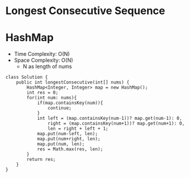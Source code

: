 # Longest Consecutive Sequence

# HashMap

- Time Complexity: O(N)
- Space Complexity: O(N)
  - N as length of nums

```
class Solution {
    public int longestConsecutive(int[] nums) {
        HashMap<Integer, Integer> map = new HashMap();
        int res = 0;
        for(int num: nums){
            if(map.containsKey(num)){
                continue;
            }
            int left = (map.containsKey(num-1))? map.get(num-1): 0,
                right = (map.containsKey(num+1))? map.get(num+1): 0,
                len = right + left + 1;
            map.put(num-left, len);
            map.put(num+right, len);
            map.put(num, len);
            res = Math.max(res, len);
        }
        return res;
    }
}
```
